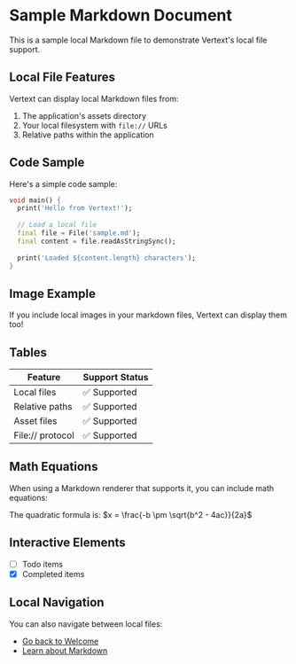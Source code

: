 # Sample Markdown Document

This is a sample local Markdown file to demonstrate Vertext's local file support.

## Local File Features

Vertext can display local Markdown files from:

1. The application's assets directory
2. Your local filesystem with `file://` URLs
3. Relative paths within the application

## Code Sample

Here's a simple code sample:

```dart
void main() {
  print('Hello from Vertext!');
  
  // Load a local file
  final file = File('sample.md');
  final content = file.readAsStringSync();
  
  print('Loaded ${content.length} characters');
}
```

## Image Example

If you include local images in your markdown files, Vertext can display them too!

## Tables

| Feature | Support Status |
|---------|---------------|
| Local files | ✅ Supported |
| Relative paths | ✅ Supported |
| Asset files | ✅ Supported |
| File:// protocol | ✅ Supported |

## Math Equations

When using a Markdown renderer that supports it, you can include math equations:

The quadratic formula is: $x = \frac{-b \pm \sqrt{b^2 - 4ac}}{2a}$

## Interactive Elements

- [ ] Todo items
- [x] Completed items

## Local Navigation

You can also navigate between local files:

- [Go back to Welcome](welcome.md)
- [Learn about Markdown](about_markdown.md)